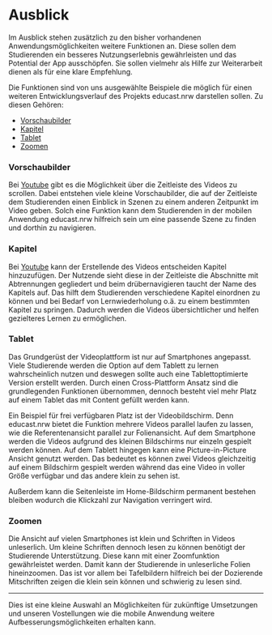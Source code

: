 # Ausblick

Im Ausblick stehen zusätzlich zu den bisher vorhandenen Anwendungsmöglichkeiten weitere Funktionen an. 
Diese sollen dem Studierenden ein besseres Nutzungserlebnis gewährleisten und das Potential der App ausschöpfen.
Sie sollen vielmehr als Hilfe zur Weiterarbeit dienen als für eine klare Empfehlung.

Die Funktionen sind von uns ausgewählte Beispiele die möglich für einen weiteren Entwicklungsverlauf des Projekts educast.nrw darstellen sollen.
Zu diesen Gehören: 

* [Vorschaubilder](#Vorschaubilder)
* [Kapitel](#Kapitel)
* [Tablet](#Tablet)
* [Zoomen](#Zoomen)

### Vorschaubilder

Bei [Youtube](https://www.youtube.com) gibt es die Möglichkeit über die Zeitleiste des Videos zu scrollen. 
Dabei entstehen viele kleine Vorschaubilder, die auf der Zeitleiste dem Studierenden einen Einblick in Szenen zu einem anderen Zeitpunkt im Video geben. 
Solch eine Funktion kann dem Studierenden in der mobilen Anwendung educast.nrw hilfreich sein um eine passende Szene zu finden und dorthin zu navigieren. 

### Kapitel

Bei [Youtube](https://www.youtube.com) kann der Erstellende des Videos entscheiden Kapitel hinzuzufügen. 
Der Nutzende sieht diese in der Zeitleiste die Abschnitte mit Abtrennungen gegliedert und beim drübernavigieren taucht der Name des Kapitels auf.
Das hilft dem Studierenden verschiedene Kapitel einordnen zu können und bei Bedarf von Lernwiederholung o.ä. zu einem bestimmten Kapitel zu springen. 
Dadurch werden die Videos übersichtlicher und helfen gezielteres Lernen zu ermöglichen.

### Tablet

Das Grundgerüst der Videoplattform ist nur auf Smartphones angepasst. Viele Studierende werden die Option auf dem Tablett zu lernen wahrscheinlich nutzen und deswegen sollte auch eine Tablettoptimierte Version erstellt werden.
Durch einen Cross-Plattform Ansatz sind die grundlegenden Funktionen übernommen, dennoch besteht viel mehr Platz auf einem Tablet das mit Content gefüllt werden kann. 

Ein Beispiel für frei verfügbaren Platz ist der Videobildschirm. Denn educast.nrw bietet die Funktion mehrere Videos parallel laufen zu lassen, wie die Referentenansicht parallel zur Folienansicht. 
Auf dem Smartphone werden die Videos aufgrund des kleinen Bildschirms nur einzeln gespielt werden können. Auf dem Tablett hingegen kann eine Picture-in-Picture Ansicht genutzt werden. 
Das bedeutet es können zwei Videos gleichzeitig auf einem Bildschirm gespielt werden während das eine Video in voller Größe verfügbar und das andere klein zu sehen ist.

Außerdem kann die Seitenleiste im Home-Bildschirm permanent bestehen bleiben wodurch die Klickzahl zur Navigation verringert wird. 

### Zoomen

Die Ansicht auf vielen Smartphones ist klein und Schriften in Videos unleserlich. Um kleine Schriften dennoch lesen zu können benötigt der Studierende Unterstützung. 
Diese kann mit einer Zoomfunktion gewährleistet werden. Damit kann der Studierende in unleserliche Folien hineinzoomen. 
Das ist vor allem bei Tafelbildern hilfreich bei der Dozierende Mitschriften zeigen die klein sein können und schwierig zu lesen sind.


***


Dies ist eine kleine Auswahl an Möglichkeiten für zukünftige Umsetzungen und unseren Vostellungen wie die mobile Anwendung weitere Aufbesserungsmöglichkeiten erhalten kann. 
